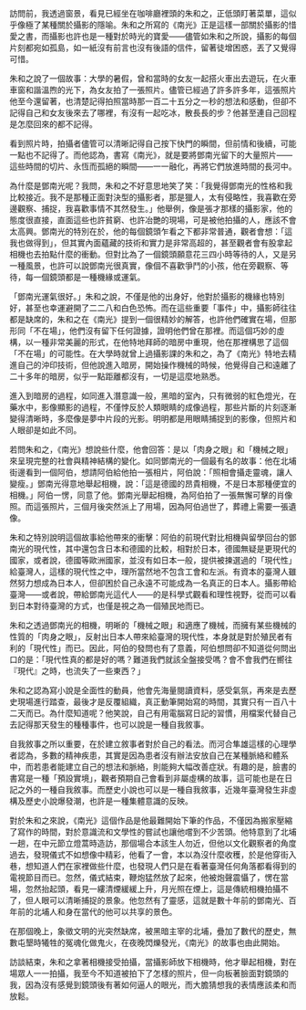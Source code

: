 
訪問前，我透過窗景，看見已經坐在咖啡廳裡頭的朱和之，正低頭盯著菜單，這似乎像極了某種關於攝影的隱喻。朱和之所寫的《南光》正是這樣一部關於攝影的惜愛之書，而攝影也許也是一種對於時光的寶愛——儘管如朱和之所說，攝影的每個片刻都宛如孤島，如一紙沒有前言也沒有後語的信件，留著徒增困惑，丟了又覺得可惜。

朱和之說了一個故事：大學的暑假，曾和當時的女友一起搭火車出去遊玩，在火車車窗和諧溫煦的光下，為女友拍了一張照片。儘管已經過了許多許多年，這張照片他至今還留著，也清楚記得拍照當時那一百二十五分之一秒的想法和感動，但卻不記得自己和女友後來去了哪裡，有沒有一起吃冰，散長長的步？他甚至連自己回程是怎麼回來的都不記得。

看到照片時，拍攝者儘管可以清晰記得自己按下快門的瞬間，但前情和後續，可能一點也不記得了。而他認為，書寫《南光》，就是要將鄧南光留下的大量照片——這些時間的切片、永恆而孤絕的瞬間——一一融化，再將它們放進時間的長河中。

為什麼是鄧南光呢？我問，朱和之不好意思地笑了笑：「我覺得鄧南光的性格和我比較接近。我不是那種正面對決型的攝影者，那是獵人，太有侵略性，我喜歡在旁邊觀察、捕捉，我喜歡事情不其然發生。」他舉例，像是張才那樣的攝影家，他的態度很直接，直面這些也許貧窮、也許冶艷的現場，可是被他拍攝的人，應該不會太高興。鄧南光的特別在於，他的每個鏡頭乍看之下都非常普通，觀者會想：「這我也做得到」，但其實內面蘊藏的技術和實力是非常高超的，甚至觀者會有股拿起相機也去拍點什麼的衝動。但對比為了一個鏡頭願意花三四小時等待的人，又是另一種風景，也許可以說鄧南光很真實，像個不喜歡爭鬥的小孩，他在旁觀察、等待，每一個鏡頭都是一種機緣或運氣。

「鄧南光運氣很好。」朱和之說，不僅是他的出身好，他對於攝影的機緣也特別好，甚至也幸運避開了二二八和白色恐怖。而在這些重要「事件」中，攝影師往往都是缺席的，朱和之在《南光》提到一個很精妙的解答，也許他們確實在場，但那形同「不在場」，他們沒有留下任何證據，證明他們曾在那裡。而這個巧妙的虛構，以一種非常美麗的形式，在他特地拜師的暗房中重現，他在那裡構思了這個「不在場」的可能性。在大學時就曾上過攝影課的朱和之，為了《南光》特地去精進自己的沖印技術，但他說進入暗房，開始操作機械的時候，他覺得自己和遠離了二十多年的暗房，似乎一點距離都沒有，一切是這麼地熟悉。

進入到暗房的過程，如同進入潛意識一般，黑暗的室內，只有微弱的紅色燈光，在藥水中，影像顯影的過程，不僅悖反於人類眼睛的成像過程，那些片斷的片刻逐漸變得清晰時，多麼像是夢中片段的光影。明明都是用眼睛捕捉到的影像，但照片和人眼卻是如此不同。

若問朱和之，《南光》想說些什麼，他會回答：是以「肉身之眼」和「機械之眼」來呈現完整的社會與精神結構的變化。如同鄧南光的一個最有名的故事：他在北埔街邊看到一個阿伯，想請阿伯給他拍一張相片，阿伯說：「照相會攝走靈魂，讓人變瘦。」鄧南光得意地舉起相機，說：「這是德國的昂貴相機，不是日本那種便宜的相機。」阿伯一愣，同意了他。鄧南光舉起相機，為阿伯拍了一張無懈可擊的肖像照。而這張照片，三個月後突然派上了用場，因為阿伯過世了，葬禮上需要一張遺像。

朱和之特別說明這個故事給他帶來的衝擊：阿伯的前現代對比相機與留學回台的鄧南光的現代性，其中還包含日本和德國的比較，相對於日本，德國無疑是更現代的國家，或者說，德國等歐洲國家，並沒有如日本一般，提供被揀選過的「現代性」給臺灣人，這樣的現代性之中，理所當然地不包含工會和左派。有資本的臺灣人雖然努力想成為日本人，但卻困於自己永遠不可能成為一名真正的日本人。攝影帶給臺灣——或者說，帶給鄧南光這代人——的是科學式觀看和理性視野，從而可以看到日本對待臺灣的方式，也僅是視之為一個殖民地而已。

朱和之透過鄧南光的相機，明晰的「機械之眼」和適應了機械，而擁有某些機械的性質的「肉身之眼」，反射出日本人帶來給臺灣的現代性，本身就是對於殖民者有利的「現代性」而已。因此，阿伯的發問也有了意義，阿伯想問卻不知道從何問出口的是：「現代性真的都是好的嗎？難道我們就該全盤接受嗎？會不會我們在嚮往『現代』之時，也流失了一些東西？」

朱和之認為寫小說是全面性的動員，他會先海量閱讀資料，感受氣氛，再來是去歷史現場進行踏查，最後才是反覆組織，真正動筆開始寫的時間，其實只有一百八十二天而已。為什麼知道呢？他笑說，自己有用電腦寫日記的習慣，用檔案代替自己去記得那天發生的種種事件，也可以說是一種自我敘事。

自我敘事之所以重要，在於建立敘事者對於自己的看法。而河合隼雄這樣的心理學者認為，多數的精神疾患，其實是因為患者沒有辦法安放自己在某種脈絡和體系中，而若患者能建立自己的想法和脈絡，則能夠大幅改善症狀。有趣的是，臉書的書寫是一種「預設實境」，觀者預期自己會看到非屬虛構的故事，這可能也是在日記之外的一種自我敘事。而歷史小說也可以是一種自我敘事，近幾年臺灣發生非虛構及歷史小說爆發潮，也許是一種集體意識的反映。

對於朱和之來說，《南光》這個作品是他最難開始下筆的作品，不僅因為搬家壓縮了寫作的時間，對於意識流和文學性的嘗試也讓他嚐到不少苦頭。他特意到了北埔一趟，在中元節立燈蒿時造訪，那個場合本該生人勿近，但他以文化觀察者的角度過去，發現儀式不如想像中精彩，他看了一會，本以為沒什麼收穫，於是他穿街入巷，想知道人們在家裡做些什麼，也發現人們只是在看著臺灣任何角落都看得到的電視節目而已。忽然，儀式結束，鞭炮猛然放了起來，他被炮聲震懾了，愣在當場，忽然抬起頭，看見一縷清煙緩緩上升，月光照在煙上，這是傳統相機拍攝不了，但人眼可以清晰捕捉的景象。他忽然有了靈感，這就是數十年前的鄧南光、百年前的北埔人和身在當代的他可以共享的景色。

在那個晚上，象徵文明的光突然缺席，被黑暗主宰的北埔，疊加了數代的歷史，無數屯墾時犧牲的冤魂化做鬼火，在夜晚閃爍發光，《南光》的故事也由此開始。

訪談結束，朱和之拿著相機接受拍攝，當攝影師放下相機時，他才舉起相機，對在場眾人一一拍攝，我至今不知道被拍下了怎樣的照片，但一向板著臉面對鏡頭的我，因為沒有感覺到鏡頭後有著如何逼人的眼光，而大膽猜想我的表情應該柔和而放鬆。